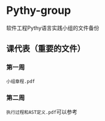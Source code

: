 # Pythy-group
软件工程Pythy语言实践小组的文件备份

## 课代表（重要的文件）

### 第一周
`小组章程.pdf`

### 第二周
`执行过程和AST定义.pdf`可以参考
